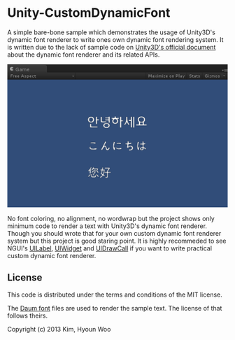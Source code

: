 # Unity-CustomDynamicFont

A simple bare-bone sample which demonstrates the usage of Unity3D's dynamic font renderer to write ones own dynamic font rendering system. It is written due to the lack of sample code on [Unity3D's official document](http://docs.unity3d.com/ScriptReference/) about the dynamic font renderer and its related APIs.


![Dynamic Font Rendereing](./Images/screenshot02.png "Dynamic Font Rendereing")

No font coloring, no alignment, no wordwrap but the project shows only minimum code to render a text with Unity3D's dynamic font renderer. Though you should wrote that for your own custom dynamic font renderer system but this project is good staring point. It is highly recommeded to see NGUI's [UILabel](http://www.tasharen.com/ngui/docs/class_u_i_label.html), [UIWidget](http://www.tasharen.com/ngui/docs/class_u_i_widget.html) and [UIDrawCall](http://www.tasharen.com/ngui/docs/class_u_i_draw_call.html) if you want to write practical custom dynamic font renderer.


License
-------

This code is distributed under the terms and conditions of the MIT license.

The [Daum font](http://www.daumkakao.com/main) files are used to render the sample text. The license of that follows theirs.

Copyright (c) 2013 Kim, Hyoun Woo